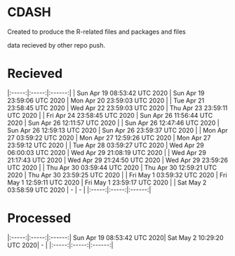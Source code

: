 # CDASH

Created to produce the R-related files and packages and files

data recieved by other repo push.


# Recieved 

|:-----:|:-----:|:------:| 
| Sun Apr 19 08:53:42 UTC 2020 | Sun Apr 19 23:59:06 UTC 2020 | Mon Apr 20 23:59:03 UTC 2020 | 
| Tue Apr 21 23:58:45 UTC 2020 | Wed Apr 22 23:59:03 UTC 2020 | Thu Apr 23 23:59:11 UTC 2020 | 
| Fri Apr 24 23:58:45 UTC 2020 | Sun Apr 26 11:56:44 UTC 2020 | Sun Apr 26 12:11:57 UTC 2020 | 
| Sun Apr 26 12:47:46 UTC 2020 | Sun Apr 26 12:59:13 UTC 2020 | Sun Apr 26 23:59:37 UTC 2020 | 
| Mon Apr 27 03:59:22 UTC 2020 | Mon Apr 27 12:59:26 UTC 2020 | Mon Apr 27 23:59:12 UTC 2020 | 
| Tue Apr 28 03:59:27 UTC 2020 | Wed Apr 29 06:00:03 UTC 2020 | Wed Apr 29 21:08:19 UTC 2020 | 
| Wed Apr 29 21:17:43 UTC 2020 | Wed Apr 29 21:24:50 UTC 2020 | Wed Apr 29 23:59:26 UTC 2020 | 
| Thu Apr 30 03:59:44 UTC 2020 | Thu Apr 30 12:59:21 UTC 2020 | Thu Apr 30 23:59:25 UTC 2020 | 
| Fri May  1 03:59:32 UTC 2020 | Fri May  1 12:59:11 UTC 2020 | Fri May  1 23:59:17 UTC 2020 | 
| Sat May  2 03:58:59 UTC 2020 |  -  |  -  | 
|:-----:|:-----:|:------:| 
# Processed 

|:-----:|:-----:|:------:| 
Sun Apr 19 08:53:42 UTC 2020| Sat May  2 10:29:20 UTC 2020|  -  | 
|:-----:|:-----:|:------:| 
